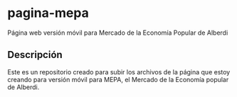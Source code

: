 # pagina-mepa
Página web versión móvil para Mercado de la Economía Popular de Alberdi

## Descripción
Este es un repositorio creado para subir los archivos de la página que estoy creando para versión móvil para MEPA, el Mercado de la Economía popular de Alberdi.
